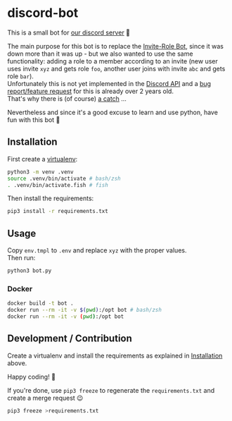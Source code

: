 # discord-bot

This is a small bot for [our discord server][server] :robot:

The main purpose for this bot is to replace the [Invite-Role
Bot][invitebot], since it was down more than it was up - but we also
wanted to use the same functionality: adding a role to a member
according to an invite (new user uses invite `xyz` and gets role `foo`,
another user joins with invite `abc` and gets role `bar`).  
Unfortunately this is not yet implemented in the [Discord API][api] and
a [bug report/feature request][issue] for this is already over 2 years
old.  
That's why there is (of course) [a catch][catch] ...

Nevertheless and since it's a good excuse to learn and use python, have
fun with this bot :tada:

## Installation

First create a [virtualenv][]:

```bash
python3 -m venv .venv
source .venv/bin/activate # bash/zsh
. .venv/bin/activate.fish # fish
```

Then install the requirements:

```bash
pip3 install -r requirements.txt
```

## Usage

Copy `env.tmpl` to `.env` and replace `xyz` with the proper values.  
Then run:

```bash
python3 bot.py
```

### Docker

```bash
docker build -t bot .
docker run --rm -it -v $(pwd):/opt bot # bash/zsh
docker run --rm -it -v (pwd):/opt bot
```

## Development / Contribution

Create a virtualenv and install the requirements as explained in
[Installation][] above.

Happy coding! :tada:

If you're done, use `pip3 freeze` to regenerate the
`requirements.txt` and create a merge request :wink:

```bash
pip3 freeze >requirements.txt
```

[server]: https://aktivista.net/2020/06/13/die-aspec-community-in-zeiten-von-corona-und-darueber-hinaus/
[invitebot]: https://top.gg/bot/480240313525600267
[api]: https://discord.com/developers/docs/intro
[issue]: https://support.discord.com/hc/de/community/posts/360030115172
[catch]: https://anidiots.guide/coding-guides/tracking-used-invites#theres-a-catch
[virtualenv]: https://docs.python.org/3/library/venv.html
[Installation]: #Installation
